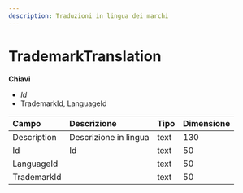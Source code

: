 ```yaml
---
description: Traduzioni in lingua dei marchi
---
```

# TrademarkTranslation

**Chiavi**

- *Id*
- TrademarkId, LanguageId

| Campo | Descrizione | Tipo | Dimensione | 
| :--- | :--- | :--- | :--- |
| Description | Descrizione in lingua | text | 130 |
| Id | Id | text | 50 |
| LanguageId |  | text | 50 |
| TrademarkId |  | text | 50 |


